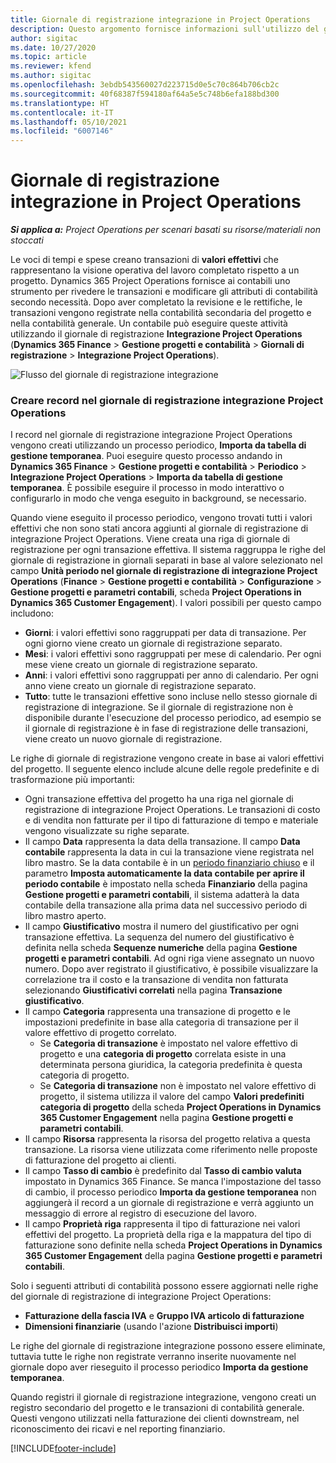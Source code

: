 ```yaml
---
title: Giornale di registrazione integrazione in Project Operations
description: Questo argomento fornisce informazioni sull'utilizzo del giornale di registrazione integrazione in Project Operations.
author: sigitac
ms.date: 10/27/2020
ms.topic: article
ms.reviewer: kfend
ms.author: sigitac
ms.openlocfilehash: 3ebdb543560027d223715d0e5c70c864b706cb2c
ms.sourcegitcommit: 40f68387f594180af64a5e5c748b6efa188bd300
ms.translationtype: HT
ms.contentlocale: it-IT
ms.lasthandoff: 05/10/2021
ms.locfileid: "6007146"
---
```

# <a name="integration-journal-in-project-operations"></a>Giornale di registrazione integrazione in Project Operations

_**Si applica a:** Project Operations per scenari basati su risorse/materiali non stoccati_

Le voci di tempi e spese creano transazioni di **valori effettivi** che rappresentano la visione operativa del lavoro completato rispetto a un progetto. Dynamics 365 Project Operations fornisce ai contabili uno strumento per rivedere le transazioni e modificare gli attributi di contabilità secondo necessità. Dopo aver completato la revisione e le rettifiche, le transazioni vengono registrate nella contabilità secondaria del progetto e nella contabilità generale. Un contabile può eseguire queste attività utilizzando il giornale di registrazione **Integrazione Project Operations** (**Dynamics 365 Finance** > **Gestione progetti e contabilità** > **Giornali di registrazione** > **Integrazione Project Operations**).

![Flusso del giornale di registrazione integrazione](./media/IntegrationJournal.png)

### <a name="create-records-in-the-project-operations-integration-journal"></a>Creare record nel giornale di registrazione integrazione Project Operations

I record nel giornale di registrazione integrazione Project Operations vengono creati utilizzando un processo periodico, **Importa da tabella di gestione temporanea**. Puoi eseguire questo processo andando in **Dynamics 365 Finance** > **Gestione progetti e contabilità** > **Periodico** > **Integrazione Project Operations** > **Importa da tabella di gestione temporanea**. È possibile eseguire il processo in modo interattivo o configurarlo in modo che venga eseguito in background, se necessario.

Quando viene eseguito il processo periodico, vengono trovati tutti i valori effettivi che non sono stati ancora aggiunti al giornale di registrazione di integrazione Project Operations. Viene creata una riga di giornale di registrazione per ogni transazione effettiva.
Il sistema raggruppa le righe del giornale di registrazione in giornali separati in base al valore selezionato nel campo **Unità periodo nel giornale di registrazione di integrazione Project Operations** (**Finance** > **Gestione progetti e contabilità** > **Configurazione** > **Gestione progetti e parametri contabili**, scheda **Project Operations in Dynamics 365 Customer Engagement**). I valori possibili per questo campo includono:

  - **Giorni**: i valori effettivi sono raggruppati per data di transazione. Per ogni giorno viene creato un giornale di registrazione separato.
  - **Mesi**: i valori effettivi sono raggruppati per mese di calendario. Per ogni mese viene creato un giornale di registrazione separato.
  - **Anni**: i valori effettivi sono raggruppati per anno di calendario. Per ogni anno viene creato un giornale di registrazione separato.
  - **Tutto**: tutte le transazioni effettive sono incluse nello stesso giornale di registrazione di integrazione. Se il giornale di registrazione non è disponibile durante l'esecuzione del processo periodico, ad esempio se il giornale di registrazione è in fase di registrazione delle transazioni, viene creato un nuovo giornale di registrazione.

Le righe di giornale di registrazione vengono create in base ai valori effettivi del progetto. Il seguente elenco include alcune delle regole predefinite e di trasformazione più importanti:

  - Ogni transazione effettiva del progetto ha una riga nel giornale di registrazione di integrazione Project Operations. Le transazioni di costo e di vendita non fatturate per il tipo di fatturazione di tempo e materiale vengono visualizzate su righe separate.
  - Il campo **Data** rappresenta la data della transazione. Il campo **Data contabile** rappresenta la data in cui la transazione viene registrata nel libro mastro. Se la data contabile è in un [periodo finanziario chiuso](/dynamics365/finance/general-ledger/close-general-ledger-at-period-end) e il parametro **Imposta automaticamente la data contabile per aprire il periodo contabile** è impostato nella scheda **Finanziario** della pagina **Gestione progetti e parametri contabili**, il sistema adatterà la data contabile della transazione alla prima data nel successivo periodo di libro mastro aperto.
  - Il campo **Giustificativo** mostra il numero del giustificativo per ogni transazione effettiva. La sequenza del numero del giustificativo è definita nella scheda **Sequenze numeriche** della pagina **Gestione progetti e parametri contabili**. Ad ogni riga viene assegnato un nuovo numero. Dopo aver registrato il giustificativo, è possibile visualizzare la correlazione tra il costo e la transazione di vendita non fatturata selezionando **Giustificativi correlati** nella pagina **Transazione giustificativo**.
  - Il campo **Categoria** rappresenta una transazione di progetto e le impostazioni predefinite in base alla categoria di transazione per il valore effettivo di progetto correlato.
    - Se **Categoria di transazione** è impostato nel valore effettivo di progetto e una **categoria di progetto** correlata esiste in una determinata persona giuridica, la categoria predefinita è questa categoria di progetto.
    - Se **Categoria di transazione** non è impostato nel valore effettivo di progetto, il sistema utilizza il valore del campo **Valori predefiniti categoria di progetto** della scheda **Project Operations in Dynamics 365 Customer Engagement** nella pagina **Gestione progetti e parametri contabili**.
  - Il campo **Risorsa** rappresenta la risorsa del progetto relativa a questa transazione. La risorsa viene utilizzata come riferimento nelle proposte di fatturazione del progetto ai clienti.
  - Il campo **Tasso di cambio** è predefinito dal **Tasso di cambio valuta** impostato in Dynamics 365 Finance. Se manca l'impostazione del tasso di cambio, il processo periodico **Importa da gestione temporanea** non aggiungerà il record a un giornale di registrazione e verrà aggiunto un messaggio di errore al registro di esecuzione del lavoro.
  - Il campo **Proprietà riga** rappresenta il tipo di fatturazione nei valori effettivi del progetto. La proprietà della riga e la mappatura del tipo di fatturazione sono definite nella scheda **Project Operations in Dynamics 365 Customer Engagement** della pagina **Gestione progetti e parametri contabili**.

Solo i seguenti attributi di contabilità possono essere aggiornati nelle righe del giornale di registrazione di integrazione Project Operations:

- **Fatturazione della fascia IVA** e **Gruppo IVA articolo di fatturazione**
- **Dimensioni finanziarie** (usando l'azione **Distribuisci importi**)

Le righe del giornale di registrazione integrazione possono essere eliminate, tuttavia tutte le righe non registrate verranno inserite nuovamente nel giornale dopo aver rieseguito il processo periodico **Importa da gestione temporanea**.

Quando registri il giornale di registrazione integrazione, vengono creati un registro secondario del progetto e le transazioni di contabilità generale. Questi vengono utilizzati nella fatturazione dei clienti downstream, nel riconoscimento dei ricavi e nel reporting finanziario.


[!INCLUDE[footer-include](../includes/footer-banner.md)]
